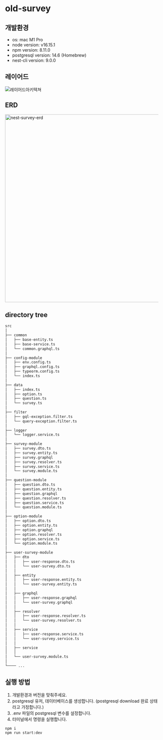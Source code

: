 # old-survey

## 개발환경

- os: mac M1 Pro
- node version: v16.15.1
- npm version: 8.11.0
- postgresql version: 14.6 (Homebrew)
- nest-cli version: 9.0.0

## 레이어드 

![레이어드아키텍쳐](https://user-images.githubusercontent.com/106916440/215605959-3d41db96-3fce-41f1-b7aa-1d1671b92546.png)

## ERD

<img width="617" alt="nest-survey-erd" src="https://user-images.githubusercontent.com/106916440/215049191-068fdc6b-94a3-4463-8b95-d44ecf8d419a.png">

## directory tree

```bash
src
│
├── common
│   ├── base-entity.ts
│   ├── base-service.ts
│   └── common.graphql.ts
│
├── config-module
│   ├── env.config.ts
│   ├── graphql.config.ts
│   ├── typeorm.config.ts
│   └── index.ts
│
├── data
│   ├── index.ts
│   ├── option.ts
│   ├── question.ts
│   └── survey.ts
│
├── filter
│   ├── gql-exception.filter.ts
│   └── query-exception.filter.ts
│
├── logger
│   └── logger.service.ts
│
├── survey-module
│   ├── survey.dto.ts
│   ├── survey.entity.ts
│   ├── survey.graphql
│   ├── survey.resolver.ts
│   ├── survey.service.ts
│   └── survey.module.ts
│
├── question-module
│   ├── question.dto.ts
│   ├── question.entity.ts
│   ├── question.graphql
│   ├── question.resolver.ts
│   ├── question.service.ts
│   └── question.module.ts
│
├── option-module
│   ├── option.dto.ts
│   ├── option.entity.ts
│   ├── option.graphql
│   ├── option.resolver.ts
│   ├── option.service.ts
│   └── option.module.ts
│
├── user-survey-module
│   ├── dto
│   │   ├── user-response.dto.ts
│   │   └── user-survey.dto.ts
│   │
│   ├── entity
│   │   ├── user-response.entity.ts
│   │   └── user-survey.entity.ts
│   │
│   ├── graphql
│   │   ├── user-response.graphql
│   │   └── user-survey.graphql
│   │
│   ├── resolver
│   │   ├── user-response.resolver.ts
│   │   └── user-survey.resolver.ts
│   │
│   ├── service
│   │   ├── user-response.service.ts
│   │   └── user-survey.service.ts
│   │
│   ├── service
│   │
│   └── user-survey.module.ts
│
└──── ...
```

## 실행 방법

1. 개발환경과 버전을 맞춰주세요.
2. postgresql 유저, 데이터베이스를 생성합니다. (postgresql download 완료 상태라고 가정합니다.)
3. .env 파일의 postgresql 변수를 설정합니다.
4. 터미널에서 명령을 실행합니다.

```
npm i
npm run start:dev
```
